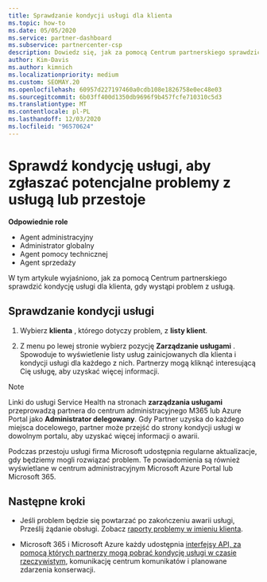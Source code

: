 ```yaml
---
title: Sprawdzanie kondycji usługi dla klienta
ms.topic: how-to
ms.date: 05/05/2020
ms.service: partner-dashboard
ms.subservice: partnercenter-csp
description: Dowiedz się, jak za pomocą Centrum partnerskiego sprawdzić kondycję usługi dla klienta, gdy wystąpi problem z usługą.
author: Kim-Davis
ms.author: kimnich
ms.localizationpriority: medium
ms.custom: SEOMAY.20
ms.openlocfilehash: 60957d227197460a0cdb108e1826758e0ec48e03
ms.sourcegitcommit: 6b03ff400d1350db9696f9b457fcfe710310c5d3
ms.translationtype: MT
ms.contentlocale: pl-PL
ms.lasthandoff: 12/03/2020
ms.locfileid: "96570624"
---
```

# <a name="check-service-health-for-a-customer-reporting-a-potential-service-problem-or-outage"></a>Sprawdź kondycję usługi, aby zgłaszać potencjalne problemy z usługą lub przestoje

**Odpowiednie role**

- Agent administracyjny
- Administrator globalny
- Agent pomocy technicznej
- Agent sprzedaży

W tym artykule wyjaśniono, jak za pomocą Centrum partnerskiego sprawdzić kondycję usługi dla klienta, gdy wystąpi problem z usługą. 

## <a name="check-service-health"></a>Sprawdzanie kondycji usługi

1. Wybierz **klienta** , którego dotyczy problem, z **listy klient**.

2. Z menu po lewej stronie wybierz pozycję **Zarządzanie usługami** . Spowoduje to wyświetlenie listy usług zainicjowanych dla klienta i kondycji usługi dla każdego z nich. Partnerzy mogą kliknąć interesującą Cię usługę, aby uzyskać więcej informacji. 

>[!NOTE] 
> Linki do usługi Service Health na stronach **zarządzania usługami** przeprowadzą partnera do centrum administracyjnego M365 lub Azure Portal jako **Administrator delegowany**. Gdy Partner uzyska do każdego miejsca docelowego, partner może przejść do strony kondycji usługi w dowolnym portalu, aby uzyskać więcej informacji o awarii.
 
Podczas przestoju usługi firma Microsoft udostępnia regularne aktualizacje, gdy będziemy mogli rozwiązać problem. Te powiadomienia są również wyświetlane w centrum administracyjnym Microsoft Azure Portal lub Microsoft 365.

## <a name="next-steps"></a>Następne kroki 

- Jeśli problem będzie się powtarzać po zakończeniu awarii usługi, Prześlij żądanie obsługi. Zobacz [raporty problemy w imieniu klienta](report-problems-on-behalf-of-a-customer.md).

- Microsoft 365 i Microsoft Azure każdy udostępnia [interfejsy API, za pomocą których partnerzy mogą pobrać kondycję usługi w czasie rzeczywistym](get-automated-service-notifications-with-our-apis.md), komunikację centrum komunikatów i planowane zdarzenia konserwacji.

 

